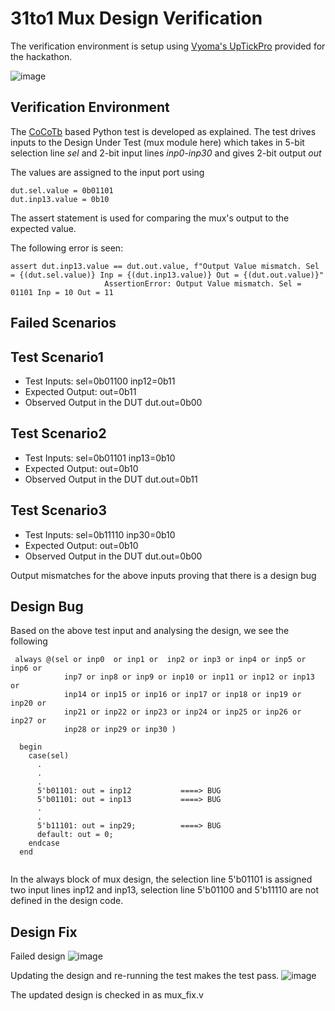 # 31to1 Mux Design Verification

The verification environment is setup using [Vyoma's UpTickPro](https://vyomasystems.com) provided for the hackathon.

![image](https://user-images.githubusercontent.com/51830376/182038548-3813ee59-ef50-49e3-85f8-137e0ec733db.png)

## Verification Environment

The [CoCoTb](https://www.cocotb.org/) based Python test is developed as explained. The test drives inputs to the Design Under Test (mux module here) which takes in 5-bit selection line *sel* and 2-bit input lines *inp0-inp30* and gives 2-bit output *out*

The values are assigned to the input port using 
```
dut.sel.value = 0b01101
dut.inp13.value = 0b10

```
The assert statement is used for comparing the mux's output to the expected value.

The following error is seen:

```
assert dut.inp13.value == dut.out.value, f"Output Value mismatch. Sel = {(dut.sel.value)} Inp = {(dut.inp13.value)} Out = {(dut.out.value)}"
                     AssertionError: Output Value mismatch. Sel = 01101 Inp = 10 Out = 11
```
## Failed Scenarios

## Test Scenario1
- Test Inputs: sel=0b01100 inp12=0b11
- Expected Output: out=0b11
- Observed Output in the DUT dut.out=0b00

## Test Scenario2
- Test Inputs: sel=0b01101 inp13=0b10
- Expected Output: out=0b10
- Observed Output in the DUT dut.out=0b11

## Test Scenario3
- Test Inputs: sel=0b11110 inp30=0b10
- Expected Output: out=0b10
- Observed Output in the DUT dut.out=0b00

Output mismatches for the above inputs proving that there is a design bug

## Design Bug
Based on the above test input and analysing the design, we see the following

```
 always @(sel or inp0  or inp1 or  inp2 or inp3 or inp4 or inp5 or inp6 or
            inp7 or inp8 or inp9 or inp10 or inp11 or inp12 or inp13 or 
            inp14 or inp15 or inp16 or inp17 or inp18 or inp19 or inp20 or
            inp21 or inp22 or inp23 or inp24 or inp25 or inp26 or inp27 or 
            inp28 or inp29 or inp30 )

  begin
    case(sel)
      .
      .
      .
      5'b01101: out = inp12           ====> BUG
      5'b01101: out = inp13           ====> BUG
      .
      .
      5'b11101: out = inp29;          ====> BUG
      default: out = 0;
    endcase
  end
  
```
In the always block of mux design, the selection line 5'b01101 is assigned two input lines inp12 and inp13, selection line 5'b01100 and 5'b11110 are not defined in the design code.

## Design Fix
Failed design
![image](https://user-images.githubusercontent.com/51830376/182039144-4a2c8673-1d01-448a-b409-696fd42c728f.png)

Updating the design and re-running the test makes the test pass.
![image](https://user-images.githubusercontent.com/51830376/182039294-abbd2496-bc1b-448e-b0e8-7fdd18967c4a.png)

The updated design is checked in as mux_fix.v

